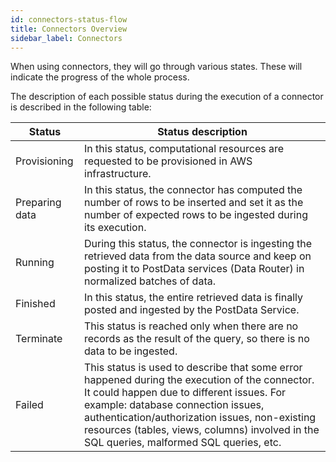 ```yaml
---
id: connectors-status-flow
title: Connectors Overview
sidebar_label: Connectors
---
```


<div style={{textAlign: "justify"}}>

When using connectors, they will go through various states. These will indicate the progress of the whole process.

The description of each possible status during the execution of a connector is described in the following table:

|Status|Status description|
|--------|-----------|
|Provisioning| In this status, computational resources are requested to be provisioned in AWS infrastructure.|
|Preparing data|In this status, the connector has computed the number of rows to be inserted and set it as the number of expected rows to be ingested during its execution.|
|Running|During this status, the connector is ingesting the retrieved data from the data source and keep on posting it to PostData services (Data Router) in normalized batches of data.|
|Finished|In this status, the entire retrieved data is finally posted and ingested by the PostData Service.|
|Terminate|This status is reached only when there are no records as the result of the query, so there is no data to be ingested.|
|Failed|This status is used to describe that some error happened during the execution of the connector. It could happen due to different issues. For example: database connection issues, authentication/authorization issues, non-existing resources (tables, views, columns) involved in the SQL queries, malformed SQL queries, etc.|

</div>